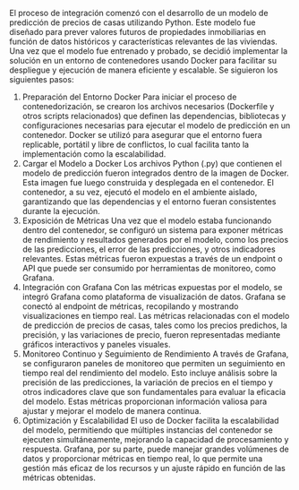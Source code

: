 El proceso de integración comenzó con el desarrollo de un modelo de predicción de precios de casas utilizando Python. Este modelo fue diseñado para prever valores futuros de propiedades inmobiliarias en función de datos históricos y características relevantes de las viviendas. Una vez que el modelo fue entrenado y probado, se decidió implementar la solución en un entorno de contenedores usando Docker para facilitar su despliegue y ejecución de manera eficiente y escalable.
Se siguieron los siguientes pasos:
1. Preparación del Entorno Docker
Para iniciar el proceso de contenedorización, se crearon los archivos necesarios (Dockerfile y otros scripts relacionados) que definen las dependencias, bibliotecas y configuraciones necesarias para ejecutar el modelo de predicción en un contenedor. Docker se utilizó para asegurar que el entorno fuera replicable, portátil y libre de conflictos, lo cual facilita tanto la implementación como la escalabilidad.
2. Cargar el Modelo a Docker
Los archivos Python (.py) que contienen el modelo de predicción fueron integrados dentro de la imagen de Docker. Esta imagen fue luego construida y desplegada en el contenedor. El contenedor, a su vez, ejecutó el modelo en el ambiente aislado, garantizando que las dependencias y el entorno fueran consistentes durante la ejecución.
3. Exposición de Métricas
Una vez que el modelo estaba funcionando dentro del contenedor, se configuró un sistema para exponer métricas de rendimiento y resultados generados por el modelo, como los precios de las predicciones, el error de las predicciones, y otros indicadores relevantes. Estas métricas fueron expuestas a través de un endpoint o API que puede ser consumido por herramientas de monitoreo, como Grafana.
4. Integración con Grafana
Con las métricas expuestas por el modelo, se integró Grafana como plataforma de visualización de datos. Grafana se conectó al endpoint de métricas, recopilando y mostrando visualizaciones en tiempo real. Las métricas relacionadas con el modelo de predicción de precios de casas, tales como los precios predichos, la precisión, y las variaciones de precio, fueron representadas mediante gráficos interactivos y paneles visuales.
5. Monitoreo Continuo y Seguimiento de Rendimiento
A través de Grafana, se configuraron paneles de monitoreo que permiten un seguimiento en tiempo real del rendimiento del modelo. Esto incluye análisis sobre la precisión de las predicciones, la variación de precios en el tiempo y otros indicadores clave que son fundamentales para evaluar la eficacia del modelo. Estas métricas proporcionan información valiosa para ajustar y mejorar el modelo de manera continua.
6. Optimización y Escalabilidad
El uso de Docker facilita la escalabilidad del modelo, permitiendo que múltiples instancias del contenedor se ejecuten simultáneamente, mejorando la capacidad de procesamiento y respuesta. Grafana, por su parte, puede manejar grandes volúmenes de datos y proporcionar métricas en tiempo real, lo que permite una gestión más eficaz de los recursos y un ajuste rápido en función de las métricas obtenidas.
